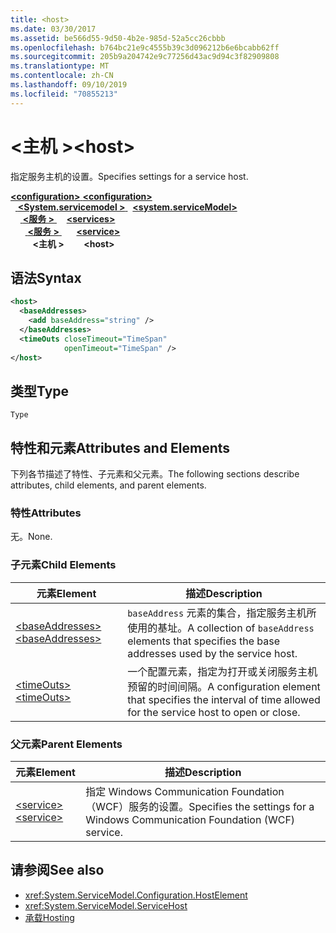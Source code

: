 ```yaml
---
title: <host>
ms.date: 03/30/2017
ms.assetid: be566d55-9d50-4b2e-985d-52a5cc26cbbb
ms.openlocfilehash: b764bc21e9c4555b39c3d096212b6e6bcabb62ff
ms.sourcegitcommit: 205b9a204742e9c77256d43ac9d94c3f82909808
ms.translationtype: MT
ms.contentlocale: zh-CN
ms.lasthandoff: 09/10/2019
ms.locfileid: "70855213"
---
```

# <a name="host"></a><span data-ttu-id="edecc-101">\<主机 ></span><span class="sxs-lookup"><span data-stu-id="edecc-101">\<host></span></span>
<span data-ttu-id="edecc-102">指定服务主机的设置。</span><span class="sxs-lookup"><span data-stu-id="edecc-102">Specifies settings for a service host.</span></span>  
  
<span data-ttu-id="edecc-103">[ **\<configuration>** ](../configuration-element.md)</span><span class="sxs-lookup"><span data-stu-id="edecc-103">[**\<configuration>**](../configuration-element.md)</span></span>\
<span data-ttu-id="edecc-104">&nbsp;&nbsp;[ **\<System.servicemodel >** ](system-servicemodel.md)</span><span class="sxs-lookup"><span data-stu-id="edecc-104">&nbsp;&nbsp;[**\<system.serviceModel>**](system-servicemodel.md)</span></span>\
<span data-ttu-id="edecc-105">&nbsp;&nbsp;&nbsp;&nbsp;[ **\<服务 >** ](services.md)</span><span class="sxs-lookup"><span data-stu-id="edecc-105">&nbsp;&nbsp;&nbsp;&nbsp;[**\<services>**](services.md)</span></span>\
<span data-ttu-id="edecc-106">&nbsp;&nbsp;&nbsp;&nbsp;&nbsp;&nbsp;[ **\<服务 >** ](service.md)</span><span class="sxs-lookup"><span data-stu-id="edecc-106">&nbsp;&nbsp;&nbsp;&nbsp;&nbsp;&nbsp;[**\<service>**](service.md)</span></span>\
<span data-ttu-id="edecc-107">&nbsp;&nbsp;&nbsp;&nbsp;&nbsp;&nbsp;&nbsp;&nbsp; **\<主机 >**</span><span class="sxs-lookup"><span data-stu-id="edecc-107">&nbsp;&nbsp;&nbsp;&nbsp;&nbsp;&nbsp;&nbsp;&nbsp;**\<host>**</span></span>  
  
## <a name="syntax"></a><span data-ttu-id="edecc-108">语法</span><span class="sxs-lookup"><span data-stu-id="edecc-108">Syntax</span></span>  
  
```xml  
<host>
  <baseAddresses>
    <add baseAddress="string" />
  </baseAddresses>
  <timeOuts closeTimeout="TimeSpan"
            openTimeout="TimeSpan" />
</host>
```  
  
## <a name="type"></a><span data-ttu-id="edecc-109">类型</span><span class="sxs-lookup"><span data-stu-id="edecc-109">Type</span></span>  
 `Type`  
  
## <a name="attributes-and-elements"></a><span data-ttu-id="edecc-110">特性和元素</span><span class="sxs-lookup"><span data-stu-id="edecc-110">Attributes and Elements</span></span>  
 <span data-ttu-id="edecc-111">下列各节描述了特性、子元素和父元素。</span><span class="sxs-lookup"><span data-stu-id="edecc-111">The following sections describe attributes, child elements, and parent elements.</span></span>  
  
### <a name="attributes"></a><span data-ttu-id="edecc-112">特性</span><span class="sxs-lookup"><span data-stu-id="edecc-112">Attributes</span></span>  
 <span data-ttu-id="edecc-113">无。</span><span class="sxs-lookup"><span data-stu-id="edecc-113">None.</span></span>  
  
### <a name="child-elements"></a><span data-ttu-id="edecc-114">子元素</span><span class="sxs-lookup"><span data-stu-id="edecc-114">Child Elements</span></span>  
  
|<span data-ttu-id="edecc-115">元素</span><span class="sxs-lookup"><span data-stu-id="edecc-115">Element</span></span>|<span data-ttu-id="edecc-116">描述</span><span class="sxs-lookup"><span data-stu-id="edecc-116">Description</span></span>|  
|-------------|-----------------|  
|[<span data-ttu-id="edecc-117">\<baseAddresses></span><span class="sxs-lookup"><span data-stu-id="edecc-117">\<baseAddresses></span></span>](baseaddresses.md)|<span data-ttu-id="edecc-118">`baseAddress` 元素的集合，指定服务主机所使用的基址。</span><span class="sxs-lookup"><span data-stu-id="edecc-118">A collection of `baseAddress` elements that specifies the base addresses used by the service host.</span></span>|  
|[<span data-ttu-id="edecc-119">\<timeOuts></span><span class="sxs-lookup"><span data-stu-id="edecc-119">\<timeOuts></span></span>](timeouts.md)|<span data-ttu-id="edecc-120">一个配置元素，指定为打开或关闭服务主机预留的时间间隔。</span><span class="sxs-lookup"><span data-stu-id="edecc-120">A configuration element that specifies the interval of time allowed for the service host to open or close.</span></span>|  
  
### <a name="parent-elements"></a><span data-ttu-id="edecc-121">父元素</span><span class="sxs-lookup"><span data-stu-id="edecc-121">Parent Elements</span></span>  
  
|<span data-ttu-id="edecc-122">元素</span><span class="sxs-lookup"><span data-stu-id="edecc-122">Element</span></span>|<span data-ttu-id="edecc-123">描述</span><span class="sxs-lookup"><span data-stu-id="edecc-123">Description</span></span>|  
|-------------|-----------------|  
|[<span data-ttu-id="edecc-124">\<service></span><span class="sxs-lookup"><span data-stu-id="edecc-124">\<service></span></span>](service.md)|<span data-ttu-id="edecc-125">指定 Windows Communication Foundation （WCF）服务的设置。</span><span class="sxs-lookup"><span data-stu-id="edecc-125">Specifies the settings for a Windows Communication Foundation (WCF) service.</span></span>|  
  
## <a name="see-also"></a><span data-ttu-id="edecc-126">请参阅</span><span class="sxs-lookup"><span data-stu-id="edecc-126">See also</span></span>

- <xref:System.ServiceModel.Configuration.HostElement>
- <xref:System.ServiceModel.ServiceHost>
- [<span data-ttu-id="edecc-127">承载</span><span class="sxs-lookup"><span data-stu-id="edecc-127">Hosting</span></span>](../../../wcf/feature-details/hosting.md)
